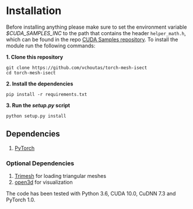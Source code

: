 # Installation

Before installing anything please make sure to set the environment variable
*$CUDA_SAMPLES_INC* to the path that contains the header `helper_math.h`, which
can be found in the repo [CUDA Samples repository](https://github.com/NVIDIA/cuda-samples).
To install the module run the following commands:  

**1. Clone this repository**
```Shell
git clone https://github.com/vchoutas/torch-mesh-isect
cd torch-mesh-isect
```
**2. Install the dependencies**
```Shell
pip install -r requirements.txt 
```
**3. Run the *setup.py* script**
```Shell
python setup.py install
```

## Dependencies

1. [PyTorch](https://pytorch.org)

### Optional Dependencies

1. [Trimesh](https://trimsh.org) for loading triangular meshes
2. [open3d](http://www.open3d.org/) for visualization

The code has been tested with Python 3.6, CUDA 10.0, CuDNN 7.3 and PyTorch 1.0.
